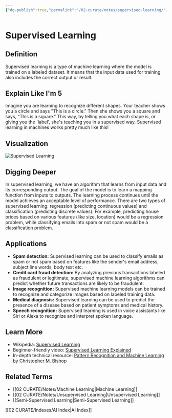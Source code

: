 ```yaml
---
{"dg-publish":true,"permalink":"/02-curate/notes/supervised-learning/","title":"Supervised Learning","tags":["ai","machine-learning"]}
---
```


# Supervised Learning

## **Definition**  
Supervised learning is a type of machine learning where the model is trained on a labeled dataset. It means that the input data used for training also includes the correct output or result.

## **Explain Like I'm 5**  
Imagine you are learning to recognize different shapes. Your teacher shows you a circle and says "This is a circle." Then she shows you a square and says, "This is a square." This way, by telling you what each shape is, or giving you the 'label', she's teaching you in a supervised way. Supervised learning in machines works pretty much like this!

## **Visualization**  
![Supervised Learning](https://miro.medium.com/max/843/1*ZX05x1xYgaVoa4Vn2kKS9g.png)

## **Digging Deeper**
In supervised learning, we have an algorithm that learns from input data and its corresponding output. The goal of the model is to learn a mapping function from inputs to outputs. The learning process continues until the model achieves an acceptable level of performance. There are two types of supervised learning: regression (predicting continuous values) and classification (predicting discrete values). For example, predicting house prices based on various features (like size, location) would be a regression problem, while classifying emails into spam or not spam would be a classification problem.

## **Applications**  
- **Spam detection:** Supervised learning can be used to classify emails as spam or not spam based on features like the sender's email address, subject line words, body text etc.
- **Credit card fraud detection:** By analyzing previous transactions labeled as fraudulent or legitimate, supervised machine learning algorithms can predict whether future transactions are likely to be fraudulent.
- **Image recognition:** Supervised machine learning models can be trained to recognize and categorize images based on labeled training data.
- **Medical diagnosis:** Supervised learning can be used to predict the presence of a disease based on patient symptoms and medical history.
- **Speech recognition:** Supervised learning is used in voice assistants like Siri or Alexa to recognize and interpret spoken language.

## **Learn More**  
- Wikipedia: [Supervised Learning](https://en.wikipedia.org/wiki/Supervised_learning)
- Beginner-friendly video: [Supervised Learning Explained](https://www.youtube.com/watch?v=JNlEIEwe-Cg)
- In-depth technical resource: [Pattern Recognition and Machine Learning by Christopher M. Bishop](https://www.microsoft.com/en-us/research/uploads/prod/2006/01/Bishop-Pattern-Recognition-and-Machine-Learning-2006.pdf)

## **Related Terms**  
- [[02 CURATE/Notes/Machine Learning\|Machine Learning]]
- [[02 CURATE/Notes/Unsupervised Learning\|Unsupervised Learning]]
- [[Semi-Supervised Learning\|Semi-Supervised Learning]]


[[02 CURATE/Indexes/AI Index\|AI Index]]